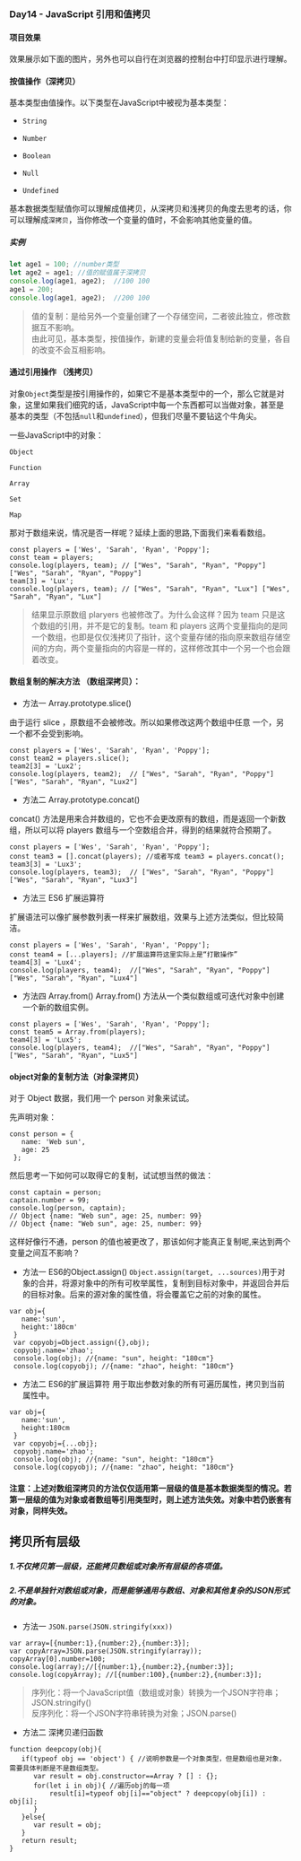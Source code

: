 ### Day14 - JavaScript 引用和值拷贝

#### 项目效果
效果展示如下面的图片，另外也可以自行在浏览器的控制台中打印显示进行理解。

#### 按值操作（深拷贝）

基本类型由值操作。以下类型在JavaScript中被视为基本类型：

- `String`

- `Number`

- `Boolean`

- `Null`

- `Undefined`

基本数据类型赋值你可以理解成值拷贝，从深拷贝和浅拷贝的角度去思考的话，你可以理解成`深拷贝`，当你修改一个变量的值时，不会影响其他变量的值。

##### 实例

```Javascript
let age1 = 100; //number类型
let age2 = age1; //值的赋值属于深拷贝
console.log(age1, age2);  //100 100
age1 = 200;
console.log(age1, age2);  //200 100 
```
> 值的复制：是给另外一个变量创建了一个存储空间，二者彼此独立，修改数据互不影响。  
由此可见，基本类型，按值操作，新建的变量会将值复制给新的变量，各自的改变不会互相影响。

#### 通过引用操作 （浅拷贝）

对象`Object`类型是按引用操作的，如果它不是基本类型中的一个，那么它就是对象，这里如果我们细究的话，JavaScript中每一个东西都可以当做对象，甚至是基本的类型（不包括`null`和`undefined`），但我们尽量不要钻这个牛角尖。

一些JavaScript中的对象：

`Object`

`Function`

`Array`

`Set`

`Map`

那对于数组来说，情况是否一样呢？延续上面的思路,下面我们来看看数组。  
```JS
const players = ['Wes', 'Sarah', 'Ryan', 'Poppy'];
const team = players;
console.log(players, team); // ["Wes", "Sarah", "Ryan", "Poppy"] ["Wes", "Sarah", "Ryan", "Poppy"]
team[3] = 'Lux';
console.log(players, team); // ["Wes", "Sarah", "Ryan", "Lux"] ["Wes", "Sarah", "Ryan", "Lux"]
```
> 结果显示原数组 plaryers 也被修改了。为什么会这样？因为 team 只是这个数组的引用，并不是它的复制。team 和 players 这两个变量指向的是同一个数组，也即是仅仅浅拷贝了指针，这个变量存储的指向原来数组存储空间的方向，两个变量指向的内容是一样的，这样修改其中一个另一个也会跟着改变。   


#### 数组复制的解决方法 （数组深拷贝）：
- 方法一 Array.prototype.slice()  

由于运行 slice ，原数组不会被修改。所以如果修改这两个数组中任意 一个，另一个都不会受到影响。
```JS
const players = ['Wes', 'Sarah', 'Ryan', 'Poppy'];
const team2 = players.slice();
team2[3] = 'Lux2';
console.log(players, team2);  // ["Wes", "Sarah", "Ryan", "Poppy"] ["Wes", "Sarah", "Ryan", "Lux2"]
```
- 方法二 Array.prototype.concat()

concat() 方法是用来合并数组的，它也不会更改原有的数组，而是返回一个新数组，所以可以将 players 数组与一个空数组合并，得到的结果就符合预期了。
```JS
const players = ['Wes', 'Sarah', 'Ryan', 'Poppy'];
const team3 = [].concat(players); //或者写成 team3 = players.concat();
team3[3] = 'Lux3';
console.log(players, team3);  // ["Wes", "Sarah", "Ryan", "Poppy"] ["Wes", "Sarah", "Ryan", "Lux3"]
```
- 方法三 ES6 扩展运算符

扩展语法可以像扩展参数列表一样来扩展数组，效果与上述方法类似，但比较简洁。
```JS
const players = ['Wes', 'Sarah', 'Ryan', 'Poppy'];
const team4 = [...players]; //扩展运算符这里实际上是“打散操作”
team4[3] = 'Lux4';
console.log(players, team4);  //["Wes", "Sarah", "Ryan", "Poppy"] ["Wes", "Sarah", "Ryan", "Lux4"]
```
- 方法四 Array.from()
Array.from() 方法从一个类似数组或可迭代对象中创建一个新的数组实例。  
```JS
const players = ['Wes', 'Sarah', 'Ryan', 'Poppy'];
const team5 = Array.from(players);
team4[3] = 'Lux5';
console.log(players, team4);  //["Wes", "Sarah", "Ryan", "Poppy"] ["Wes", "Sarah", "Ryan", "Lux5"]
```
#### object对象的复制方法（对象深拷贝）

对于 Object 数据，我们用一个 person 对象来试试。

先声明对象：
```JS
const person = {
   name: 'Web sun',
   age: 25
 };
 ```
然后思考一下如何可以取得它的复制，试试想当然的做法：
```JS
const captain = person;
captain.number = 99;
console.log(person, captain);
// Object {name: "Web sun", age: 25, number: 99} 
// Object {name: "Web sun", age: 25, number: 99}
```
这样好像行不通，person 的值也被更改了，那该如何才能真正复制呢,来达到两个变量之间互不影响？

- 方法一 ES6的Object.assign()
`Object.assign(target, ...sources)`用于对象的合并，将源对象中的所有可枚举属性，复制到目标对象中，并返回合并后的目标对象。后来的源对象的属性值，将会覆盖它之前的对象的属性。    
```JS
var obj={
   name:'sun',
   height:'180cm'
 }
 var copyobj=Object.assign({},obj);
 copyobj.name='zhao';
 console.log(obj); //{name: "sun", height: "180cm"}
 console.log(copyobj); //{name: "zhao", height: "180cm"}
```
- 方法二 ES6的扩展运算符
用于取出参数对象的所有可遍历属性，拷贝到当前属性中。  
```JS
var obj={
   name:'sun',
   height:180cm
 }
 var copyobj={...obj};
 copyobj.name='zhao';
 console.log(obj); //{name: "sun", height: "180cm"}
 console.log(copyobj); //{name: "zhao", height: "180cm"}
```
#### 注意：上述对数组深拷贝的方法仅仅适用第一层级的值是基本数据类型的情况。若第一层级的值为对象或者数组等引用类型时，则上述方法失效。对象中若仍嵌套有对象，同样失效。
## 拷贝所有层级
##### 1.不仅拷贝第一层级，还能拷贝数组或对象所有层级的各项值。  
##### 2.不是单独针对数组或对象，而是能够通用与数组、对象和其他复杂的JSON形式的对象。
- 方法一 `JSON.parse(JSON.stringify(xxx))`
```JS
var array=[{number:1},{number:2},{number:3}];
var copyArray=JSON.parse(JSON.stringify(array));
copyArray[0].number=100;
console.log(array);//[{number:1},{number:2},{number:3}];
console.log(copyArray); //[{number:100},{number:2},{number:3}];
```
> 序列化：将一个JavaScript值（数组或对象）转换为一个JSON字符串；JSON.stringify()   
反序列化：将一个JSON字符串转换为对象；JSON.parse()
- 方法二 深拷贝递归函数
```JS
function deepcopy(obj){
   if(typeof obj == 'object') { //说明参数是一个对象类型，但是数组也是对象，需要具体判断是不是数组类型。
      var result = obj.constructor==Array ? [] : {};
      for(let i in obj){ //遍历obj的每一项
          result[i]=typeof obj[i]=="object" ? deepcopy(obj[i]) : obj[i];
      }
   }else{
      var result = obj;
   }
   return result;
}
```
